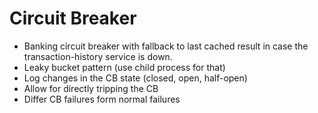 # Circuit Breaker

- Banking circuit breaker with fallback to last cached result in case the transaction-history service is down.
- Leaky bucket pattern (use child process for that)
- Log changes in the CB state (closed, open, half-open)
- Allow for directly tripping the CB
- Differ CB failures form normal failures